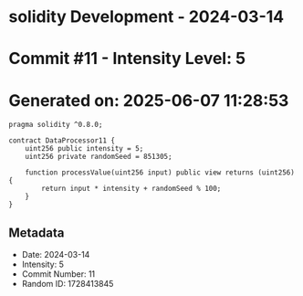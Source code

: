 ﻿# solidity Development - 2024-03-14
# Commit #11 - Intensity Level: 5
# Generated on: 2025-06-07 11:28:53
```solidity
pragma solidity ^0.8.0;

contract DataProcessor11 {
    uint256 public intensity = 5;
    uint256 private randomSeed = 851305;

    function processValue(uint256 input) public view returns (uint256) {
        return input * intensity + randomSeed % 100;
    }
}
```
## Metadata
- Date: 2024-03-14
- Intensity: 5
- Commit Number: 11
- Random ID: 1728413845
